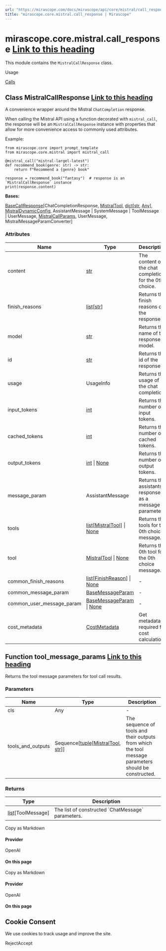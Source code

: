 ```yaml
---
url: "https://mirascope.com/docs/mirascope/api/core/mistral/call_response"
title: "mirascope.core.mistral.call_response | Mirascope"
---
```


# mirascope.core.mistral.call\_response [Link to this heading](https://mirascope.com/docs/mirascope/api/core/mistral/call_response\#mirascope-core-mistral-call-response)

This module contains the `MistralCallResponse` class.

Usage

[Calls](https://mirascope.com/docs/mirascope/learn/calls#handling-responses)

## Class MistralCallResponse [Link to this heading](https://mirascope.com/docs/mirascope/api/core/mistral/call_response\#mistralcallresponse)

A convenience wrapper around the Mistral `ChatCompletion` response.

When calling the Mistral API using a function decorated with `mistral_call`, the
response will be an `MistralCallResponse` instance with properties that allow for
more convenience access to commonly used attributes.

Example:

```
from mirascope.core import prompt_template
from mirascope.core.mistral import mistral_call

@mistral_call("mistral-largel-latest")
def recommend_book(genre: str) -> str:
    return f"Recommend a {genre} book"

response = recommend_book("fantasy")  # response is an `MistralCallResponse` instance
print(response.content)
```

**Bases:**

[BaseCallResponse](https://mirascope.com/docs/mirascope/api/core/base/call_response#basecallresponse)\[ChatCompletionResponse, [MistralTool](https://mirascope.com/docs/mirascope/api/core/mistral/tool#mistraltool), [dict](https://docs.python.org/3/library/stdtypes.html#dict)\[[str](https://docs.python.org/3/library/stdtypes.html#str), [Any](https://docs.python.org/3/library/typing.html#typing.Any)\], [MistralDynamicConfig](https://mirascope.com/docs/mirascope/api/core/mistral/dynamic_config#mistraldynamicconfig), AssistantMessage \| SystemMessage \| ToolMessage \| UserMessage, [MistralCallParams](https://mirascope.com/docs/mirascope/api/core/mistral/call_params#mistralcallparams), UserMessage, MistralMessageParamConverter\]

### Attributes

| Name | Type | Description |
| --- | --- | --- |
| content | [str](https://docs.python.org/3/library/stdtypes.html#str) | The content of the chat completion for the 0th choice. |
| finish\_reasons | [list](https://docs.python.org/3/library/stdtypes.html#list)\[[str](https://docs.python.org/3/library/stdtypes.html#str)\] | Returns the finish reasons of the response. |
| model | [str](https://docs.python.org/3/library/stdtypes.html#str) | Returns the name of the response model. |
| id | [str](https://docs.python.org/3/library/stdtypes.html#str) | Returns the id of the response. |
| usage | UsageInfo | Returns the usage of the chat completion. |
| input\_tokens | [int](https://docs.python.org/3/library/functions.html#int) | Returns the number of input tokens. |
| cached\_tokens | [int](https://docs.python.org/3/library/functions.html#int) | Returns the number of cached tokens. |
| output\_tokens | [int](https://docs.python.org/3/library/functions.html#int) \| [None](https://docs.python.org/3/library/constants.html#None) | Returns the number of output tokens. |
| message\_param | AssistantMessage | Returns the assistants's response as a message parameter. |
| tools | [list](https://docs.python.org/3/library/stdtypes.html#list)\[[MistralTool](https://mirascope.com/docs/mirascope/api/core/mistral/tool#mistraltool)\] \| [None](https://docs.python.org/3/library/constants.html#None) | Returns the tools for the 0th choice message. |
| tool | [MistralTool](https://mirascope.com/docs/mirascope/api/core/mistral/tool#mistraltool) \| [None](https://docs.python.org/3/library/constants.html#None) | Returns the 0th tool for the 0th choice message. |
| common\_finish\_reasons | [list](https://docs.python.org/3/library/stdtypes.html#list)\[[FinishReason](https://mirascope.com/docs/mirascope/api/core/openai/call_response_chunk#finishreason)\] \| [None](https://docs.python.org/3/library/constants.html#None) | - |
| common\_message\_param | [BaseMessageParam](https://mirascope.com/docs/mirascope/api/core/base/message_param#basemessageparam) | - |
| common\_user\_message\_param | [BaseMessageParam](https://mirascope.com/docs/mirascope/api/core/base/message_param#basemessageparam) \| [None](https://docs.python.org/3/library/constants.html#None) | - |
| cost\_metadata | [CostMetadata](https://mirascope.com/docs/mirascope/api/core/base/types#costmetadata) | Get metadata required for cost calculation. |

## Function tool\_message\_params [Link to this heading](https://mirascope.com/docs/mirascope/api/core/mistral/call_response\#tool-message-params)

Returns the tool message parameters for tool call results.

### Parameters

| Name | Type | Description |
| --- | --- | --- |
| cls | Any | - |
| tools\_and\_outputs | Sequence\[[tuple](https://docs.python.org/3/library/stdtypes.html#tuple)\[[MistralTool](https://mirascope.com/docs/mirascope/api/core/mistral/tool#mistraltool), [str](https://docs.python.org/3/library/stdtypes.html#str)\]\] | The sequence of tools and their outputs from which the tool<br>message parameters should be constructed. |

### Returns

| Type | Description |
| --- | --- |
| [list](https://docs.python.org/3/library/stdtypes.html#list)\[ToolMessage\] | The list of constructed \`ChatMessage\` parameters. |

Copy as Markdown

#### Provider

OpenAI

#### On this page

Copy as Markdown

#### Provider

OpenAI

#### On this page

## Cookie Consent

We use cookies to track usage and improve the site.

RejectAccept